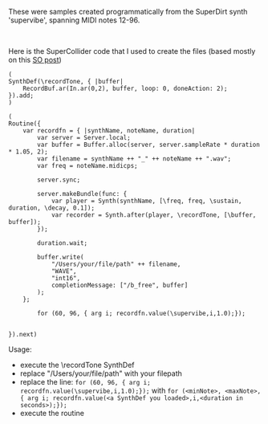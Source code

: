 These were samples created programmatically from the SuperDirt synth 'supervibe', spanning MIDI notes 12-96.

<br>

Here is the SuperCollider code that I used to create the files (based mostly on this [SO post]( https://stackoverflow.com/a/22394238/2717159))

```
(
SynthDef(\recordTone, { |buffer|
    RecordBuf.ar(In.ar(0,2), buffer, loop: 0, doneAction: 2);
}).add;
)
```

```
(
Routine({
    var recordfn = { |synthName, noteName, duration|
        var server = Server.local;
        var buffer = Buffer.alloc(server, server.sampleRate * duration * 1.05, 2);
		var filename = synthName ++ "_" ++ noteName ++ ".wav";
		var freq = noteName.midicps;

        server.sync;

        server.makeBundle(func: {
            var player = Synth(synthName, [\freq, freq, \sustain, duration, \decay, 0.1]);
            var recorder = Synth.after(player, \recordTone, [\buffer, buffer]);
        });

        duration.wait;

        buffer.write(
			"/Users/your/file/path" ++ filename,
            "WAVE",
            "int16",
            completionMessage: ["/b_free", buffer]
        );
    };

		for (60, 96, { arg i; recordfn.value(\supervibe,i,1.0);});


}).next)
```

Usage: 

* execute the \recordTone SynthDef
* replace "/Users/your/file/path" with your filepath
* replace the line: `for (60, 96, { arg i; recordfn.value(\supervibe,i,1.0);});` with
     	`for (<minNote>, <maxNote>, { arg i; recordfn.value(<a SynthDef you loaded>,i,<duration in seconds>);});`
* execute the routine
